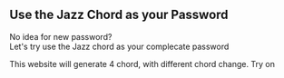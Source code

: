 ## Use the Jazz Chord as your Password

No idea for new password?\
Let's try use the Jazz chord as your complecate password

This website will generate 4 chord, with different chord change.
Try on 
